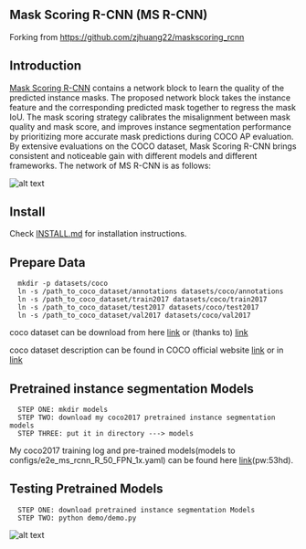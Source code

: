 Mask Scoring R-CNN (MS R-CNN)
-----------------
Forking from https://github.com/zjhuang22/maskscoring_rcnn

Introduction
-----------------
[Mask Scoring R-CNN](https://arxiv.org/pdf/1903.00241.pdf) contains a network block to learn the quality of the predicted instance masks. The proposed network block takes the instance feature and the corresponding predicted mask together to regress the mask IoU. The mask scoring strategy calibrates the misalignment between mask quality and mask score, and improves instance segmentation performance by prioritizing more accurate mask predictions during COCO AP evaluation. By extensive evaluations on the COCO dataset, Mask Scoring R-CNN brings consistent and noticeable gain with different models and different frameworks. The network of MS R-CNN is as follows:

![alt text](demo/network.png)


Install
-----------------
  Check [INSTALL.md](INSTALL.md) for installation instructions.


Prepare Data
----------------
```
  mkdir -p datasets/coco
  ln -s /path_to_coco_dataset/annotations datasets/coco/annotations
  ln -s /path_to_coco_dataset/train2017 datasets/coco/train2017
  ln -s /path_to_coco_dataset/test2017 datasets/coco/test2017
  ln -s /path_to_coco_dataset/val2017 datasets/coco/val2017
 ```
coco dataset can be download from here [link](http://cocodataset.org/#download) or (thanks to) [link](https://blog.csdn.net/u014734886/article/details/78830713)

coco dataset description can be found in COCO official website [link](http://cocodataset.org/#home) or in [link](https://zhuanlan.zhihu.com/p/29393415)


Pretrained instance segmentation Models
---------------
```
  STEP ONE: mkdir models
  STEP TWO: download my coco2017 pretrained instance segmentation models
  STEP THREE: put it in directory ---> models
```
My coco2017 training log and pre-trained models(models to configs/e2e_ms_rcnn_R_50_FPN_1x.yaml) can be found here [link](https://pan.baidu.com/s/14UqK2I1yZN1ykoxocJX0gw)(pw:53hd).


Testing Pretrained Models
---------------
```
  STEP ONE: download pretrained instance segmentation Models
  STEP TWO: python demo/demo.py
```
![alt text](demo/result.png)


